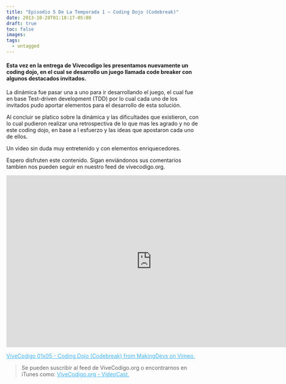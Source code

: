 ```yaml
---
title: "Episodio 5 De La Temporada 1 – Coding Dojo (Codebreak)"
date: 2013-10-28T01:18:17-05:00
draft: true
toc: false
images:
tags:
  - untagged
---
```

 <h4>Esta vez en la entrega de Vivecodigo les presentamos nuevamente un coding dojo, en el cual se desarrollo un juego llamada code breaker con algunos destacados invitados.</h4>

 La dinámica fue pasar una a uno para ir desarrollando el juego, el cual fue en base Test-driven development (TDD) por lo cual cada uno de los invitados pudo aportar elementos para el desarrollo de esta solución.

Al concluir se platico sobre la dinámica y las dificultades que existieron, con lo cual pudieron realizar una retrospectiva de lo que mas les agrado y no de este coding dojo, en base a l esfuerzo y las ideas que apostaron cada uno de ellos.

Un video sin duda muy entretenido y con elementos enriquecedores.

Espero disfruten este contenido. Sigan enviándonos sus comentarios tambien nos pueden seguir en nuestro feed de vivecodigo.org.

<iframe src="https://player.vimeo.com/video/77982880?h=d1f07019a1" width="760" height="450" frameborder="0"></iframe>

<a href="https://vimeo.com/77982880" target="_blank" style="color:#3eb0ef;"> ViveCodigo 01x05 - Coding Dojo (Codebreak) from MakingDevs on Vimeo. </a>

 >Se pueden suscribir al feed de ViveCodigo.org o encontrarnos en iTunes como: <a style="color:#3eb0ef;" href="https://podcasts.apple.com/ca/podcast/vivecodigo-org-videocast/id685052596" target="_blank"> ViveCodigo.org - VideoCast.</a>
